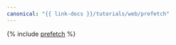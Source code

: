```yaml
---
canonical: "{{ link-docs }}/tutorials/web/prefetch"
---
```


{% include [prefetch](../../_tutorials/applied/prefetch.md) %}